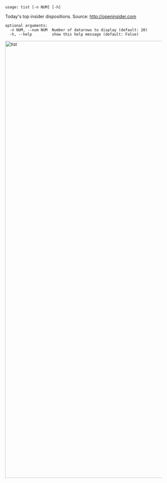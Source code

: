 ```
usage: tist [-n NUM] [-h]
```

Today's top insider dispositions. Source: http://openinsider.com

```
optional arguments:
  -n NUM, --num NUM  Number of datarows to display (default: 20)
  -h, --help         show this help message (default: False)
```

<img width="1400" alt="tist" src="https://user-images.githubusercontent.com/25267873/125373760-9c70fe00-e37d-11eb-97d0-f16e93a556b6.png">
